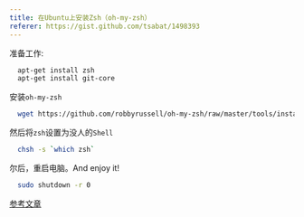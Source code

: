 ```yaml
---
title: 在Ubuntu上安装Zsh（oh-my-zsh）
referer: https://gist.github.com/tsabat/1498393
---
```


准备工作:

```bash
  apt-get install zsh
  apt-get install git-core
```

安装`oh-my-zsh`

```bash
  wget https://github.com/robbyrussell/oh-my-zsh/raw/master/tools/install.sh -O - | zsh
```

然后将`zsh`设置为没人的`Shell`

```bash
  chsh -s `which zsh`
```

尔后，重启电脑。And enjoy it!

```bash
  sudo shutdown -r 0
```

[参考文章](https://gist.github.com/tsabat/1498393)
